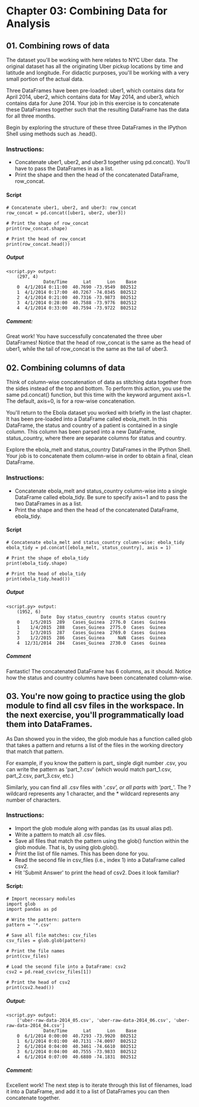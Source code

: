 # Chapter 03: Combining Data for Analysis

## 01. Combining rows of data
The dataset you'll be working with here relates to NYC Uber data. The original dataset has all the originating Uber pickup locations by time and latitude and longitude. For didactic purposes, you'll be working with a very small portion of the actual data.

Three DataFrames have been pre-loaded: uber1, which contains data for April 2014, uber2, which contains data for May 2014, and uber3, which contains data for June 2014. Your job in this exercise is to concatenate these DataFrames together such that the resulting DataFrame has the data for all three months.

Begin by exploring the structure of these three DataFrames in the IPython Shell using methods such as .head().

### Instructions:
* Concatenate uber1, uber2, and uber3 together using pd.concat(). You'll have to pass the DataFrames in as a list.
* Print the shape and then the head of the concatenated DataFrame, row_concat.

#### Script
```
# Concatenate uber1, uber2, and uber3: row_concat
row_concat = pd.concat([uber1, uber2, uber3])

# Print the shape of row_concat
print(row_concat.shape)

# Print the head of row_concat
print(row_concat.head())
```
##### Output
```
<script.py> output:
    (297, 4)
              Date/Time      Lat      Lon    Base
    0  4/1/2014 0:11:00  40.7690 -73.9549  B02512
    1  4/1/2014 0:17:00  40.7267 -74.0345  B02512
    2  4/1/2014 0:21:00  40.7316 -73.9873  B02512
    3  4/1/2014 0:28:00  40.7588 -73.9776  B02512
    4  4/1/2014 0:33:00  40.7594 -73.9722  B02512
```

##### Comment:
Great work! You have successfully concatenated the three uber DataFrames! Notice that the head of row_concat is the same as the head of uber1, while the tail of row_concat is the same as the tail of uber3.

## 02. Combining columns of data
Think of column-wise concatenation of data as stitching data together from the sides instead of the top and bottom. To perform this action, you use the same pd.concat() function, but this time with the keyword argument axis=1. The default, axis=0, is for a row-wise concatenation.

You'll return to the Ebola dataset you worked with briefly in the last chapter. It has been pre-loaded into a DataFrame called ebola_melt. In this DataFrame, the status and country of a patient is contained in a single column. This column has been parsed into a new DataFrame, status_country, where there are separate columns for status and country.

Explore the ebola_melt and status_country DataFrames in the IPython Shell. Your job is to concatenate them column-wise in order to obtain a final, clean DataFrame.

### Instructions:
* Concatenate ebola_melt and status_country column-wise into a single DataFrame called ebola_tidy. Be sure to specify axis=1 and to pass the two DataFrames in as a list.
* Print the shape and then the head of the concatenated DataFrame, ebola_tidy.

#### Script
```
# Concatenate ebola_melt and status_country column-wise: ebola_tidy
ebola_tidy = pd.concat([ebola_melt, status_country], axis = 1)

# Print the shape of ebola_tidy
print(ebola_tidy.shape)

# Print the head of ebola_tidy
print(ebola_tidy.head())
```
##### Output
```
<script.py> output:
    (1952, 6)
             Date  Day status_country  counts status country
    0    1/5/2015  289   Cases_Guinea  2776.0  Cases  Guinea
    1    1/4/2015  288   Cases_Guinea  2775.0  Cases  Guinea
    2    1/3/2015  287   Cases_Guinea  2769.0  Cases  Guinea
    3    1/2/2015  286   Cases_Guinea     NaN  Cases  Guinea
    4  12/31/2014  284   Cases_Guinea  2730.0  Cases  Guinea
```
##### Comment
Fantastic! The concatenated DataFrame has 6 columns, as it should. Notice how the status and country columns have been concatenated column-wise.

## 03. You're now going to practice using the glob module to find all csv files in the workspace. In the next exercise, you'll programmatically load them into DataFrames.

As Dan showed you in the video, the glob module has a function called glob that takes a pattern and returns a list of the files in the working directory that match that pattern.

For example, if you know the pattern is part_ single digit number .csv, you can write the pattern as 'part_?.csv' (which would match part_1.csv, part_2.csv, part_3.csv, etc.)

Similarly, you can find all .csv files with '*.csv', or all parts with 'part_*'. The ? wildcard represents any 1 character, and the * wildcard represents any number of characters.

### Instructions:
* Import the glob module along with pandas (as its usual alias pd).
* Write a pattern to match all .csv files.
* Save all files that match the pattern using the glob() function within the glob module. That is, by using glob.glob().
* Print the list of file names. This has been done for you.
* Read the second file in csv_files (i.e., index 1) into a DataFrame called csv2.
* Hit 'Submit Answer' to print the head of csv2. Does it look familiar?

#### Script:
```
# Import necessary modules
import glob
import pandas as pd

# Write the pattern: pattern
pattern = '*.csv'

# Save all file matches: csv_files
csv_files = glob.glob(pattern)

# Print the file names
print(csv_files)

# Load the second file into a DataFrame: csv2
csv2 = pd.read_csv(csv_files[1])

# Print the head of csv2
print(csv2.head())
```
##### Output:
```
<script.py> output:
    ['uber-raw-data-2014_05.csv', 'uber-raw-data-2014_06.csv', 'uber-raw-data-2014_04.csv']
              Date/Time      Lat      Lon    Base
    0  6/1/2014 0:00:00  40.7293 -73.9920  B02512
    1  6/1/2014 0:01:00  40.7131 -74.0097  B02512
    2  6/1/2014 0:04:00  40.3461 -74.6610  B02512
    3  6/1/2014 0:04:00  40.7555 -73.9833  B02512
    4  6/1/2014 0:07:00  40.6880 -74.1831  B02512
```
##### Comment:
Excellent work! The next step is to iterate through this list of filenames, load it into a DataFrame, and add it to a list of DataFrames you can then concatenate together.
